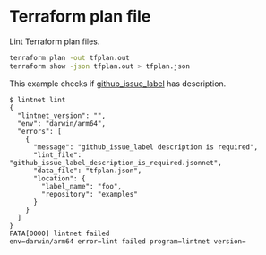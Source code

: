 # Terraform plan file

Lint Terraform plan files.

```sh
terraform plan -out tfplan.out
terraform show -json tfplan.out > tfplan.json
```

This example checks if [github_issue_label](https://registry.terraform.io/providers/integrations/github/latest/docs/resources/issue_label) has description.

```console
$ lintnet lint
{
  "lintnet_version": "",
  "env": "darwin/arm64",
  "errors": [
    {
      "message": "github_issue_label description is required",
      "lint_file": "github_issue_label_description_is_required.jsonnet",
      "data_file": "tfplan.json",
      "location": {
        "label_name": "foo",
        "repository": "examples"
      }
    }
  ]
}
FATA[0000] lintnet failed                                env=darwin/arm64 error=lint failed program=lintnet version=
```
